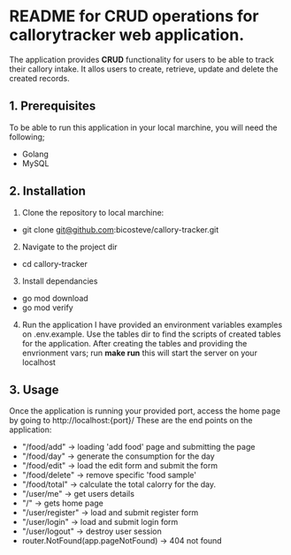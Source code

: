 # README for CRUD operations for callorytracker web application.

The application provides **CRUD** functionality for users to be able to track their callory intake.
It allos users to create, retrieve, update and delete the created records.

## 1. Prerequisites

To be able to run this application in your local marchine, you will need the following;

- Golang
- MySQL

## 2. Installation

1. Clone the repository to local marchine:

- git clone git@github.com:bicosteve/callory-tracker.git

2. Navigate to the project dir

- cd callory-tracker

3. Install dependancies

- go mod download
- go mod verify

4. Run the application
   I have provided an environment variables examples on .env.example.
   Use the tables dir to find the scripts of created tables for the application.
   After creating the tables and providing the envrionment vars;
   run **make run** this will start the server on your localhost

## 3. Usage

Once the application is running your provided port, access the home page by going to http://localhost:{port}/
These are the end points on the application:

- "/food/add" -> loading 'add food' page and submitting the page
- "/food/day" -> generate the consumption for the day
- "/food/edit" -> load the edit form and submit the form
- "/food/delete" -> remove specific 'food sample'
- "/food/total" -> calculate the total calorry for the day.
- "/user/me" -> get users details
- "/" -> gets home page
- "/user/register" -> load and submit register form
- "/user/login" -> load and submit login form
- "/user/logout" -> destroy user session
- router.NotFound(app.pageNotFound) -> 404 not found

